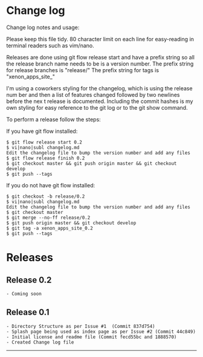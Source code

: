 Change log
===============================================================================

Change log notes and usage:

Please keep this file tidy. 80 character limit on each line for easy-reading in
terminal readers such as vim/nano. 

Releases are done using git flow release start and have a prefix string so all 
the release branch name needs to be is a version number. The prefix string for
release branches is "release/" The prefix string for tags is "xenon_apps_site_"

I'm using a coworkers styling for the changelog, which is using the release num
ber and then a list of features changed followed by two newlines before the nex
t release is documented. Including the commit hashes is my own styling for easy
reference to the git log or to the git show command.

To perform a release follow the steps:

If you have git flow installed:
```
$ git flow release start 0.2
$ vi|nano|subl changelog.md
Edit the changelog file to bump the version number and add any files
$ git flow release finish 0.2
$ git checkout master && git push origin master && git checkout develop
$ git push --tags
```

If you do not have git flow installed:
```
$ git checkout -b release/0.2
$ vi|nano|subl changelog.md
Edit the changelog file to bump the version number and add any files
$ git checkout master
$ git merge --no-ff release/0.2
$ git push origin master && git checkout develop
$ git tag -a xenon_apps_site_0.2
$ git push --tags
```

Releases
===============================================================================

Release 0.2
-------------------------------------------------------------------------------
	- Coming soon


Release 0.1
-------------------------------------------------------------------------------
	- Directory Structure as per Issue #1  (Commit 837d754)
	- Splash page being used as index page as per Issue #2 (Commit 44c849)
	- Initial license and readme file (Commit fecd55bc and 1888570)
	- Created Change log file


-------------------------------------------------------------------------------